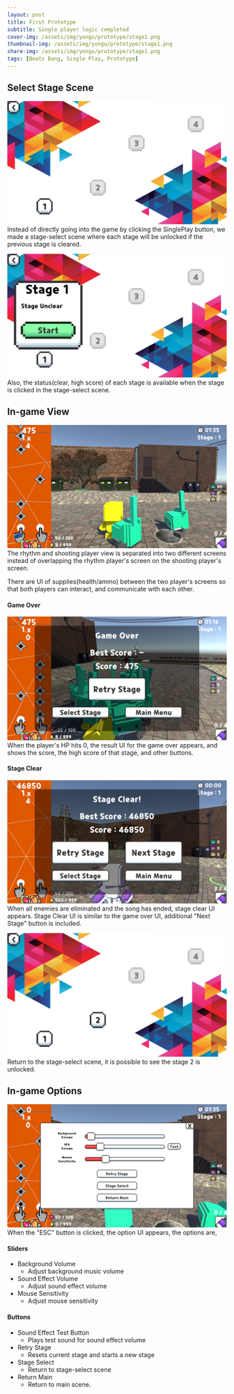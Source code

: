 ```yaml
---
layout: post
title: First Prototype
subtitle: Single player logic completed
cover-img: /assets/img/yongu/prototype/stage1.png
thumbnail-img: /assets/img/yongu/prototype/stage1.png
share-img: /assets/img/yongu/prototype/stage1.png
tags: [Beats Bang, Single Play, Prototype]
---
```


## Select Stage Scene
![Stage_Select](../assets/img/yongu/prototype/stageSelect.png)
Instead of directly going into the game by clicking the SinglePlay button, we made a stage-select scene where each stage will be unlocked if the previous stage is cleared.

![Stage_Select](../assets/img/yongu/prototype/stage1select.png)
Also, the status(clear, high score) of each stage is available when the stage is clicked in the stage-select scene.

## In-game View
![Stage1](../assets/img/yongu/prototype/stage1.png)
The rhythm and shooting player view is separated into two different screens instead of overlapping the rhythm player's screen on the shooting player's screen.   

There are UI of supplies(health/ammo) between the two player's screens so that both players can interact, and communicate with each other.


#### Game Over
![Game_Over](../assets/img/yongu/prototype/stage1gameOver.png)
When the player's HP hits 0, the result UI for the game over appears, and shows the score, the high score of that stage, and other buttons.

#### Stage Clear
![Stage_Clear](../assets/img/yongu/prototype/stage1clear.png)
When all enemies are eliminated and the song has ended, stage clear UI appears.
Stage Clear UI is similar to the game over UI, additional "Next Stage" button is included.

![Stage_Clear](../assets/img/yongu/prototype/stage2open.png)
Return to the stage-select scene, it is possible to see the stage 2 is unlocked.




## In-game Options
![Options](../assets/img/yongu/prototype/option.png)
When the "ESC" button is clicked, the option UI appears, the options are,

#### Sliders
- Background Volume
  - Adjust background music volume
- Sound Effect Volume
  - Adjust sound effect volume
- Mouse Sensitivity
  - Adjust mouse sensitivity

#### Buttons
- Sound Effect Test Button
  - Plays test sound for sound effect volume
- Retry Stage
  - Resets current stage and starts a new stage
- Stage Select
  - Return to stage-select scene
- Return Main
  - Return to main scene.


